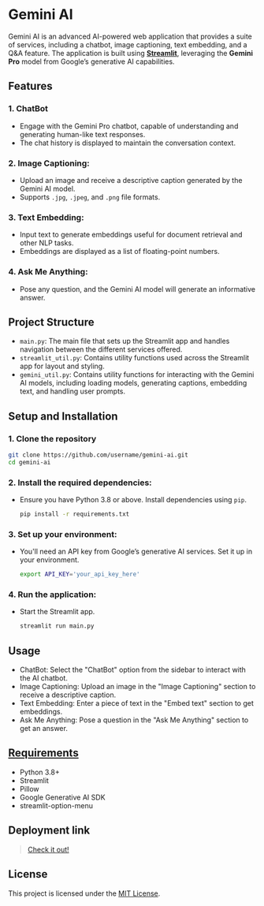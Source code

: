 # Gemini AI

Gemini AI is an advanced AI-powered web application that provides a suite of services, including a chatbot, image captioning, text embedding, and a Q&A feature. The application is built using **[Streamlit](https://docs.streamlit.io/)**, leveraging the **Gemini Pro** model from Google’s generative AI capabilities.

## Features

### 1. ChatBot

- Engage with the Gemini Pro chatbot, capable of understanding and generating human-like text responses.
- The chat history is displayed to maintain the conversation context.

### 2. Image Captioning:

- Upload an image and receive a descriptive caption generated by the Gemini AI model.
- Supports `.jpg`, `.jpeg`, and `.png` file formats.

### 3. Text Embedding:

- Input text to generate embeddings useful for document retrieval and other NLP tasks.
- Embeddings are displayed as a list of floating-point numbers.

### 4. Ask Me Anything:

- Pose any question, and the Gemini AI model will generate an informative answer.

## Project Structure

- `main.py`: The main file that sets up the Streamlit app and handles navigation between the different services offered.
- `streamlit_util.py`: Contains utility functions used across the Streamlit app for layout and styling.
- `gemini_util.py`: Contains utility functions for interacting with the Gemini AI models, including loading models, generating captions, embedding text, and handling user prompts.

## Setup and Installation

### 1. Clone the repository

```bash
git clone https://github.com/username/gemini-ai.git
cd gemini-ai
```

### 2. Install the required dependencies:

- Ensure you have Python 3.8 or above. Install dependencies using `pip`.

  ```bash
  pip install -r requirements.txt
  ```

### 3. Set up your environment:

- You'll need an API key from Google’s generative AI services. Set it up in your environment.

  ```bash
  export API_KEY='your_api_key_here'
  ```

### 4. Run the application:

- Start the Streamlit app.

  ```bash
  streamlit run main.py
  ```

## Usage

- ChatBot: Select the "ChatBot" option from the sidebar to interact with the AI chatbot.
- Image Captioning: Upload an image in the "Image Captioning" section to receive a descriptive caption.
- Text Embedding: Enter a piece of text in the "Embed text" section to get embeddings.
- Ask Me Anything: Pose a question in the "Ask Me Anything" section to get an answer.

## [Requirements](requirements.txt)

- Python 3.8+
- Streamlit
- Pillow
- Google Generative AI SDK
- streamlit-option-menu

## Deployment link

> [Check it out!](https://gemini-ai-6pieo6evhzghyj5rgazsje.streamlit.app/)


## License

This project is licensed under the [MIT License](LICENSE.md).
